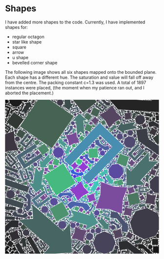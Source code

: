 # Shapes

I have added more shapes to the code.
Currently, I have implemented shapes for:
- regular octagon
- star like shape
- square
- arrow
- u shape
- bevelled corner shape

The following image shows all six shapes mapped onto the bounded plane.
Each shape has a different hue. 
The saturation and value will fall off away from the centre.
The packing constant c=1.3 was used.
A total of 1897 instances were placed, (the moment when my patience ran out, and I aborted the placement.)

![Example Image](../project_images/sample7.png?raw=true "c=1.3")
